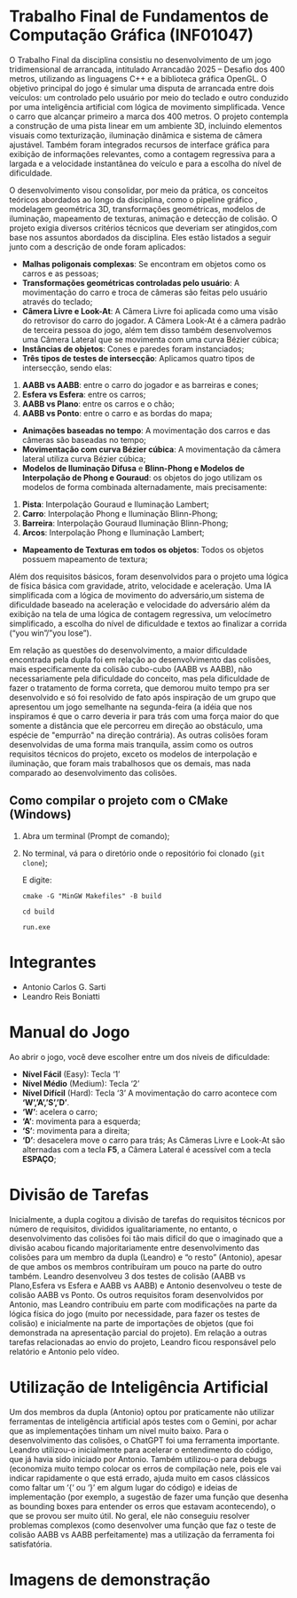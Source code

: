 # Trabalho Final de Fundamentos de Computação Gráfica (INF01047)
O Trabalho Final da disciplina consistiu no desenvolvimento de um jogo tridimensional de arrancada, intitulado Arrancadão 2025 – Desafio dos 400 metros, utilizando as linguagens C++ e a biblioteca gráfica OpenGL. O objetivo principal do jogo é simular uma disputa de arrancada entre dois veículos: um controlado pelo usuário por meio do teclado e outro conduzido por uma inteligência artificial com lógica de movimento simplificada. Vence o carro que alcançar primeiro a marca dos 400 metros. O projeto contempla a construção de uma pista linear em um ambiente 3D, incluindo elementos visuais como texturização, iluminação dinâmica e sistema de câmera ajustável. Também foram integrados recursos de interface gráfica para exibição de informações relevantes, como a contagem regressiva para a largada e a velocidade instantânea do veículo e para a escolha do nível de dificuldade. 

O desenvolvimento visou consolidar, por meio da prática, os conceitos teóricos abordados ao longo da disciplina, como o pipeline gráfico , modelagem geométrica 3D, transformações geométricas, modelos de iluminação, mapeamento de texturas, animação e detecção de colisão.
O projeto exigia diversos critérios técnicos que deveriam ser atingidos,com base nos assuntos abordados da disciplina. Eles estão listados a seguir junto com a descrição de onde foram aplicados:
- **Malhas poligonais complexas**: Se encontram em objetos como os carros e as pessoas;
- **Transformações geométricas controladas pelo usuário**: A movimentação do carro e troca de câmeras são feitas pelo usuário através do teclado;
- **Câmera Livre e Look-At**: A Câmera Livre foi aplicada como uma visão do retrovisor do carro do jogador. A Câmera Look-At é a câmera padrão de terceira pessoa do jogo, além tem disso também desenvolvemos uma Câmera Lateral que se movimenta com uma curva Bézier cúbica; 
- **Instâncias de objetos**: Cones e paredes foram instanciados;
- **Três tipos de testes de intersecção**: Aplicamos quatro  tipos de intersecção, sendo elas:
 1. **AABB vs AABB**: entre o carro do jogador e as barreiras e cones; 
 2. **Esfera vs Esfera**: entre os carros; 
 3. **AABB vs Plano**: entre os carros e o chão;
 4. **AABB vs Ponto**: entre o carro e as bordas do mapa;
- **Animações baseadas no tempo**: A movimentação dos carros e das câmeras são baseadas no tempo;
- **Movimentação com curva Bézier cúbica**: A movimentação da câmera lateral utiliza curva Bézier cúbica;
- **Modelos de Iluminação Difusa** e **Blinn-Phong e Modelos de Interpolação de Phong e Gouraud**: os objetos do jogo utilizam os modelos de forma combinada alternadamente, mais precisamente:
1. **Pista**: Interpolação Gouraud e Iluminação Lambert;
2. **Carro**: Interpolação Phong e Iluminação Blinn-Phong;
3. **Barreira**: Interpolação Gouraud Iluminação Blinn-Phong;
4. **Arcos**:  Interpolação Phong e Iluminação Lambert;
- **Mapeamento de Texturas em todos os objetos**: Todos os objetos possuem mapeamento de textura;

Além dos requisitos básicos, foram desenvolvidos para o projeto uma lógica de física básica com gravidade, atrito, velocidade e aceleração. Uma IA simplificada com a lógica de movimento do adversário,um sistema de dificuldade baseado na aceleração e velocidade do adversário além da exibição na tela de uma lógica de contagem regressiva, um velocímetro simplificado, a escolha do nível de dificuldade e textos ao finalizar a corrida (“you win”/”you lose”).

Em relação as questões do desenvolvimento, a maior dificuldade encontrada pela dupla foi em relação ao desenvolvimento das colisões, mais especificamente da colisão cubo-cubo (AABB vs AABB), não necessariamente pela dificuldade do conceito, mas pela dificuldade de fazer o tratamento de forma correta, que demorou muito tempo pra ser desenvolvido e só foi resolvido de fato após inspiração de um grupo que apresentou um jogo semelhante na segunda-feira (a idéia que nos inspiramos é que o carro deveria ir para trás com uma força maior do que somente a distância que ele percorreu em direção ao obstáculo, uma espécie de "empurrão" na direção contrária). As outras colisões foram desenvolvidas de uma forma mais tranquila, assim como os outros requisitos técnicos do projeto, exceto os modelos de interpolação e iluminação, que foram mais trabalhosos que os demais, mas nada comparado ao desenvolvimento das colisões.  

## Como compilar o projeto com o CMake (Windows)
1. Abra um terminal (Prompt de comando);
2. No terminal, vá para o diretório onde o repositório foi clonado (`git clone`);
   
      E digite:
      ```
      cmake -G "MinGW Makefiles" -B build
      ```
      ```
      cd build
      ```
      ```
      run.exe
      ```
# Integrantes
- Antonio Carlos G. Sarti 
- Leandro Reis Boniatti
# Manual do Jogo
Ao abrir o jogo, você deve escolher entre um dos níveis de dificuldade:
- **Nível Fácil** (Easy): Tecla ‘1’
- **Nível Médio** (Medium): Tecla ‘2’
- **Nível Difícil** (Hard): Tecla ‘3’
A movimentação do carro acontece com **‘W’,’A’,’S’,’D’**.
- **‘W’**: acelera o carro;
- **‘A’**: movimenta para a esquerda;
- **‘S’**: movimenta para a direita;
- **‘D’**: desacelera move o carro para trás;
As Câmeras Livre e Look-At são alternadas com a tecla **F5**, a Câmera Lateral é acessível com a tecla **ESPAÇO**;

# Divisão de Tarefas

Inicialmente, a dupla cogitou a divisão de tarefas do requisitos técnicos por número de requisitos, divididos igualitariamente, no entanto, o desenvolvimento das colisões foi tão mais difícil do que o imaginado que a divisão acabou ficando majoritariamente entre desenvolvimento das colisões para um membro da dupla (Leandro)  e “o resto” (Antonio), apesar de que ambos os membros contribuíram um pouco na parte do outro também. 
Leandro desenvolveu 3 dos testes de colisão (AABB vs Plano,Esfera vs Esfera e AABB vs AABB) e Antonio desenvolveu o teste de colisão AABB vs Ponto.
Os outros requisitos foram desenvolvidos por Antonio, mas Leandro contribuiu em parte com modificações na parte da lógica física do jogo (muito por necessidade, para fazer os testes de colisão) e inicialmente na parte de importações de objetos (que foi demonstrada na apresentação parcial do projeto). 
Em relação a outras tarefas relacionadas ao envio do projeto, Leandro ficou responsável pelo relatório e Antonio pelo vídeo.
# Utilização de Inteligência Artificial

Um dos membros da dupla (Antonio) optou por praticamente não utilizar ferramentas de inteligência artificial após testes com o Gemini, por achar que as implementações tinham um nível muito baixo.
Para o desenvolvimento das colisões, o ChatGPT foi uma ferramenta importante. Leandro utilizou-o inicialmente para acelerar o entendimento do código, que já havia sido iniciado por Antonio. Também utilizou-o para debugs (economiza muito tempo colocar os erros de compilação nele, pois ele vai indicar rapidamente o que está errado, ajuda muito em casos clássicos como faltar um ‘{‘ ou ‘}’ em algum lugar do código)  e ideias de implementação (por exemplo, a sugestão de fazer uma função que desenha as bounding boxes para entender os erros que estavam acontecendo), o que se provou ser muito útil. No geral, ele não conseguiu resolver problemas complexos (como desenvolver uma função que faz o teste de colisão AABB vs AABB perfeitamente) mas a utilização da ferramenta foi satisfatória. 

# Imagens de demonstração



